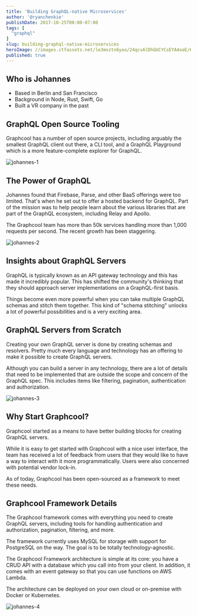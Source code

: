 ```yaml
---
title: 'Building GraphQL-native Microservices'
author: '@ryanchenkie'
publishDate: 2017-10-25T00:00-07:00
tags: [
  "graphql"
]
slug: building-graphql-native-microservices
heroImage: //images.ctfassets.net/le3mxztn6yoo/24qcvAlDhGUCYCsEYA4ooE/6ee1d9d9ca0feccb226777907f80bd20/Screen_Shot_2017-10-25_at_12.30.05_PM.png
published: true
---
```



## Who is Johannes
* Based in Berlin and San Francisco
* Background in Node, Rust, Swift, Go
* Built a VR company in the past

## GraphQL Open Source Tooling

Graphcool has a number of open source projects, including arguably the smallest GraphQL client out there, a CLI tool, and a GraphQL Playground which is a more feature-complete explorer for GraphQL.

![johannes-1](//images.contentful.com/le3mxztn6yoo/Tcscq3FBoOIiIG6gceosq/0d29545868e2f2b323f228c04cb557e2/johannes-1.png)

## The Power of GraphQL

Johannes found that Firebase, Parse, and other BaaS offerings were too limited. That's when he set out to offer a hosted backend for GraphQL. Part of the mission was to help people learn about the various libraries that are part of the GraphQL ecosystem, including Relay and Apollo.

The Graphcool team has more than 50k services handling more than 1,000 requests per second. The recent growth has been staggering.

 ![johannes-2](//images.contentful.com/le3mxztn6yoo/5H6tlkV13aeGiO4aO6Qgso/22a755815f37d707136125c3e5474bb3/johannes-2.png)

## Insights about GraphQL Servers

GraphQL is typically known as an API gateway technology and this has made it incredibly popular. This has shifted the community's thinking that they should approach server implementations on a GraphQL-first basis.

Things become even more powerful when you can take multiple GraphQL schemas and stitch them together. This kind of "schema stitching" unlocks a lot of powerful possibilities and is a very exciting area.

## GraphQL Servers from Scratch

Creating your own GraphQL server is done by creating schemas and resolvers. Pretty much every language and technology has an offering to make it possible to create GraphQL servers.

Although you can build a server in any technology, there are a lot of details that need to be implemented that are outside the scope and concern of the GraphQL spec. This includes items like filtering, pagination, authentication and authorization.

![johannes-3](//images.contentful.com/le3mxztn6yoo/3DS84KZshawUSg68K2Ikw/4592a9901a7c9b62f93bd3743020cfb9/johannes-3.png)

## Why Start Graphcool?

Graphcool started as a means to have better building blocks for creating GraphQL servers.

While it is easy to get started with Graphcool with a nice user interface, the team has received a lot of feedback from users that they would like to have a way to interact with it more programmatically. Users were also concerned with potential vendor lock-in.

As of today, Graphcool has been open-sourced as a framework to meet these needs.

## Graphcool Framework Details

The Graphcool framework comes with everything you need to create GraphQL servers, including tools for handling authentication and authorization, pagination, filtering, and more.

The framework currently uses MySQL for storage with support for PostgreSQL on the way. The goal is to be totally technology-agnostic.

The Graphcool Framework architecture is simple at its core: you have a CRUD API with a database which you call into from your client. In addition, it comes with an event gateway so that you can use functions on AWS Lambda.

The architecture can be deployed on your own cloud or on-premise with Docker or Kubernetes.

![johannes-4](//images.contentful.com/le3mxztn6yoo/6iNXj0D4IMEwSAcw4sCwk2/221b9fa7e9be491e08551e4e541dac89/johannes-4.png)
